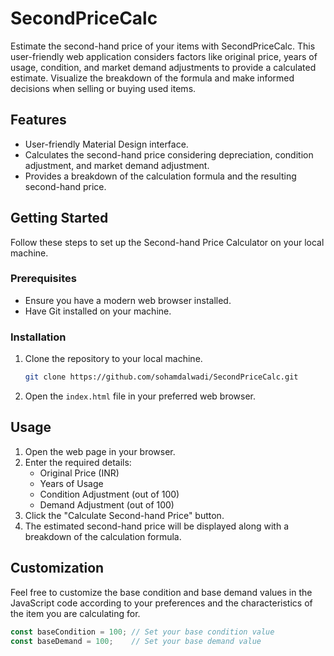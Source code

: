 # SecondPriceCalc
Estimate the second-hand price of your items with SecondPriceCalc. This user-friendly web application considers factors like original price, years of usage, condition, and market demand adjustments to provide a calculated estimate. Visualize the breakdown of the formula and make informed decisions when selling or buying used items.

## Features

- User-friendly Material Design interface.
- Calculates the second-hand price considering depreciation, condition adjustment, and market demand adjustment.
- Provides a breakdown of the calculation formula and the resulting second-hand price.

## Getting Started

Follow these steps to set up the Second-hand Price Calculator on your local machine.

### Prerequisites

- Ensure you have a modern web browser installed.
- Have Git installed on your machine.

### Installation

1. Clone the repository to your local machine.

    ```bash
    git clone https://github.com/sohamdalwadi/SecondPriceCalc.git
    ```

2. Open the `index.html` file in your preferred web browser.

## Usage

1. Open the web page in your browser.
2. Enter the required details:
   - Original Price (INR)
   - Years of Usage
   - Condition Adjustment (out of 100)
   - Demand Adjustment (out of 100)
3. Click the "Calculate Second-hand Price" button.
4. The estimated second-hand price will be displayed along with a breakdown of the calculation formula.

## Customization

Feel free to customize the base condition and base demand values in the JavaScript code according to your preferences and the characteristics of the item you are calculating for.

```javascript
const baseCondition = 100; // Set your base condition value
const baseDemand = 100;    // Set your base demand value

